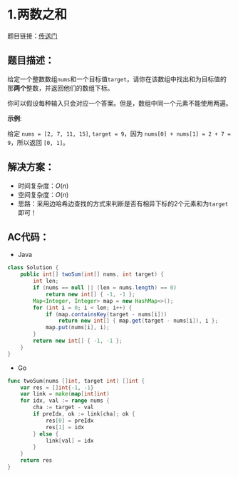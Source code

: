 # 1.两数之和
题目链接：[传送门](https://leetcode-cn.com/problems/two-sum/)

## 题目描述：
给定一个整数数组`nums`和一个目标值`target`，请你在该数组中找出和为目标值的那**两个**整数，并返回他们的数组下标。

你可以假设每种输入只会对应一个答案。但是，数组中同一个元素不能使用两遍。

**示例**:

给定 `nums = [2, 7, 11, 15]`, `target = 9`，因为 `nums[0] + nums[1] = 2 + 7 = 9`，所以返回 `[0, 1]`。

## 解决方案：
- 时间复杂度：$O(n)$
- 空间复杂度：$O(n)$
- 思路：采用边哈希边查找的方式来判断是否有相异下标的2个元素和为`target`即可！

## AC代码：
- Java
```java
class Solution {
	public int[] twoSum(int[] nums, int target) {
		int len;
		if (nums == null || (len = nums.length) == 0)
			return new int[] { -1, -1 };
		Map<Integer, Integer> map = new HashMap<>();
		for (int i = 0; i < len; i++) {
			if (map.containsKey(target - nums[i]))
				return new int[] { map.get(target - nums[i]), i };
			map.put(nums[i], i);
		}
		return new int[] { -1, -1 };
	}
}
```
- Go
```go
func twoSum(nums []int, target int) []int {
	var res = []int{-1, -1}
	var link = make(map[int]int)
	for idx, val := range nums {
		cha := target - val
		if preIdx, ok := link[cha]; ok {
			res[0] = preIdx
			res[1] = idx
		} else {
			link[val] = idx
		}
	}
	return res
}
```